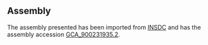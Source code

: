 
Assembly
--------

The assembly presented has been imported from 
[INSDC](http://www.insdc.org) and has the assembly accession
[GCA\_900231935.2](http://www.ebi.ac.uk/ena/data/view/GCA_900231935.2).

